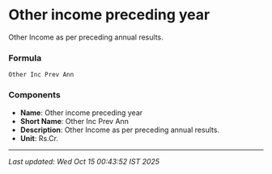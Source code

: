 # Other income preceding year
Other Income as per preceding annual results.

### Formula
```text
Other Inc Prev Ann
```


### Components
- **Name**: Other income preceding year
- **Short Name**: Other Inc Prev Ann
- **Description**: Other Income as per preceding annual results.
- **Unit**: Rs.Cr.

---
*Last updated: Wed Oct 15 00:43:52 IST 2025*
